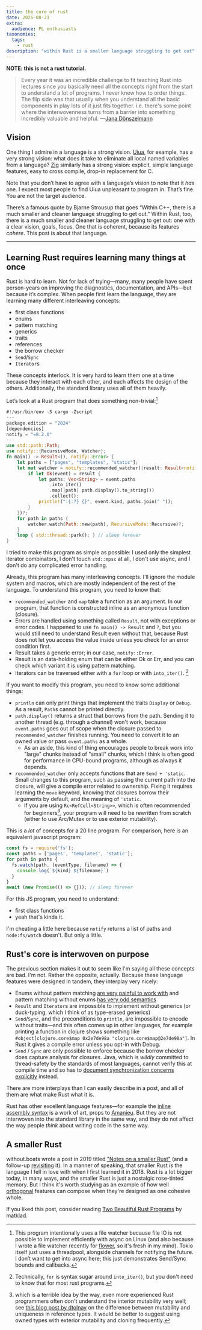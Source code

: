 ```yaml
---
title: the core of rust
date: 2025-08-21
extra:
  audience: PL enthusiasts
taxonomies:
  tags:
    - rust
description: "within Rust is a smaller language struggling to get out"
---
```


**NOTE: this is not a rust tutorial.**

> Every year it was an incredible challenge to fit teaching Rust into lectures since you basically need all the concepts right from the start to understand a lot of programs. I never knew how to order things. The flip side was that usually when you understand all the basic components in play lots of it just fits together. i.e. there's some point where the interwovenness turns from a barrier into something incredibly valuable and helpful.
> —[Jana Dönszelmann](https://donsz.nl/)

## Vision
One thing I admire in a language is a strong vision. [Uiua](https://www.uiua.org/), for example, has a very strong vision: what does it take to eliminate all local named variables from a language? [Zig](https://ziglang.org/) similarly has a strong vision: explicit, simple language features, easy to cross compile, drop-in replacement for C.

Note that you don’t have to agree with a language’s vision to note that it *has* one. I expect most people to find Uiua unpleasant to program in. That’s fine. You are not the target audience.

There’s a famous quote by Bjarne Strousup that goes “Within C++, there is a much smaller and cleaner language struggling to get out.” Within Rust, too, there is a much smaller and cleaner language struggling to get out: one with a clear vision, goals, focus. One that is coherent, because its features *cohere*. This post is about that language.

---

## Learning Rust requires learning many things at once

Rust is hard to learn. Not for lack of trying—many, many people have spent person-years on improving the diagnostics, documentation, and APIs—but because it’s complex. When people first learn the language, they are learning many different interleaving concepts:
- first class functions
- enums
- pattern matching
- generics
- traits
- references
- the borrow checker
- `Send`/`Sync`
- `Iterator`s

These concepts interlock. It is very hard to learn them one at a time because they interact with each other, and each affects the design of the others. Additionally, the standard library uses all of them heavily.

Let’s look at a Rust program that does something non-trivial:[^1]
```rust
#!/usr/bin/env -S cargo -Zscript
---
package.edition = "2024"
[dependencies]
notify = "=8.2.0"
---
use std::path::Path;
use notify::{RecursiveMode, Watcher};
fn main() -> Result<(), notify::Error> {
    let paths = ["pages", "templates", "static"];
    let mut watcher = notify::recommended_watcher(|result: Result<notify::Event, _>| {
        if let Ok(event) = result {
            let paths: Vec<String> = event.paths
                .into_iter()
                .map(|path| path.display().to_string())
                .collect();
            println!(":{:?} {}", event.kind, paths.join(" "));
        }
    })?;
    for path in paths {
        watcher.watch(Path::new(path), RecursiveMode::Recursive)?;
    }
    loop { std::thread::park(); } // sleep forever
}
```
I tried to make this program as simple as possible: I used only the simplest iterator combinators, I don't touch `std::mpsc` at all, I don't use async, and I don't do any complicated error handling.

Already, this program has many interleaving concepts. I'll ignore the module system and macros, which are mostly independent of the rest of the language. To understand this program, you need to know that:
- `recommended_watcher` and `map` take a function as an argument. In our program, that function is constructed inline as an anonymous function (closure).
- Errors are handled using something called `Result`, not with exceptions or error codes. I happened to use `fn main() -> Result` and `?`, but you would still need to understand Result even without that, because Rust does not let you access the value inside unless you check for an error condition first.
- Result takes a generic error; in our case, `notify::Error`.
- Result is an data-holding enum that can be either Ok or Err, and you can check which variant it is using pattern matching.
- Iterators can be traversed either with a `for` loop or with `into_iter()`. [^2]

If you want to modify this program, you need to know some additional things:
- `println` can only print things that implement the traits `Display` or `Debug`. As a result, `Path`s cannot be printed directly.
- `path.display()` returns a struct that borrows from the path. Sending it to another thread (e.g. through a channel) won't work, because `event.paths` goes out of scope when the closure passed to `recommended_watcher` finishes running. You need to convert it to an owned value or pass `event.paths` as a whole.
	- As an aside, this kind of thing encourages people to break work into "large" chunks instead of "small" chunks, which I think is often good for performance in CPU-bound programs, although as always it depends.
- `recommended_watcher` only accepts functions that are `Send + 'static`. Small changes to this program, such as passing the current path into the closure, will give a compile error related to ownership. Fixing it requires learning the `move` keyword, knowing that closures borrow their arguments by default, and the meaning of `'static`.
	- If you are using `Rc<RefCell<String>>`, which is often recommended for beginners[^3], your program will need to be rewritten from scratch (either to use Arc/Mutex or to use exterior mutability).

This is a *lot* of concepts for a 20 line program. For comparison, here is an equivalent javascript program:
```javascript
const fs = require('fs');
const paths = ['pages', 'templates', 'static'];
for path in paths {
  fs.watch(path, (eventType, filename) => {
    console.log(`${kind} ${filename}`)
  }
}
await (new Promise(() => {})); // sleep forever
```
For this JS program, you need to understand:
- first class functions
- yeah that's kinda it.

I'm cheating a little here because `notify` returns a list of paths and `node:fs/watch` doesn't. But only a little.
## Rust's core is interwoven on purpose
The previous section makes it out to seem like I'm saying all these concepts are bad. I'm not. Rather the opposite, actually. Because these language features were designed in tandem, they interplay very nicely:
- Enums without pattern matching [are very painful to work with](https://en.cppreference.com/w/cpp/utility/variant.html) and pattern matching without enums [has very odd semantics](https://www.hillelwayne.com/post/python-abc/)
- `Result` and `Iterator`s are impossible to implement without generics (or duck-typing, which I think of as type-erased generics)
- `Send`/`Sync`, and the preconditions to `println`, are impossible to encode without traits—and this often comes up in other languages, for example printing a function in clojure shows something like `#object[clojure.core$map 0x2e7de98a "clojure.core$map@2e7de98a"]`. In Rust it gives a compile error unless you opt-in with Debug.
- `Send` / `Sync` are only possible to enforce because the borrow checker does capture analysis for closures. Java, which is *wildly* committed to thread-safety by the standards of most languages, cannot verify this at compile time and so has to [document synchronization concerns explicitly](https://docs.oracle.com/en/java/javase/24/docs/api/java.base/java/text/SimpleDateFormat.html#synchronization) instead.

There are more interplays than I can easily describe in a post, and all of them are what make Rust what it is.

Rust has other excellent language features—for example the [inline assembly syntax](https://doc.rust-lang.org/nightly/reference/inline-assembly.html) is a work of art, props to [Amanieu](https://github.com/amanieu). But they are not interwoven into the standard library in the same way, and they do not affect the way people *think* about writing code in the same way.

## A smaller Rust
without.boats wrote a post in 2019 titled ["Notes on a smaller Rust"](https://without.boats/blog/notes-on-a-smaller-rust/) (and a follow-up [revisiting](https://without.boats/blog/revisiting-a-smaller-rust/) it). In a manner of speaking, that smaller Rust *is* the language I fell in love with when I first learned it in 2018. Rust is a lot bigger today, in many ways, and the smaller Rust is just a nostalgic rose-tinted memory. But I think it's worth studying as an example of how well [orthogonal](https://en.wikipedia.org/wiki/Orthogonality#Computer_science) features can compose when they're designed as one cohesive whole.

If you liked this post, consider reading [Two Beautiful Rust Programs](https://matklad.github.io/2020/07/15/two-beautiful-programs.html) by matklad.

<!-- UnsafeCell -->
<!--I see two main periods at which people have trouble. The second is when they try and do type shenanigans. There’s a lot to say here but I don’t -->

[^1]: This program intentionally uses a file watcher because file IO is not possible to implement efficiently with async on Linux (and also because I wrote a file watcher recently for [flower](https://github.com/jyn514/flower/), so it's fresh in my mind). Tokio itself just uses a threadpool, alongside channels for notifying the future. I don’t want to get into async here; this just demonstrates Send/Sync bounds and callbacks.

[^2]: Technically, `for` is syntax sugar around `into_iter()`, but you don't need to know that for most rust programs.

[^3]: which is a terrible idea by the way, even more experienced Rust programmers often don't understand the interior mutability very well; see [this blog post by dtolnay](https://docs.rs/dtolnay/latest/dtolnay/macro._02__reference_types.html) on the difference between mutability and uniqueness in reference types. It would be better to suggest using owned types with exterior mutability and cloning frequently.
